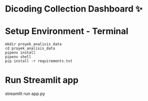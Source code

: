 # Dicoding Collection Dashboard ✨

# Setup Environment - Terminal

```
mkdir proyek_analisis_data
cd proyek_analisis_data
pipenv install
pipenv shell
pip install -r requirements.txt
```

# Run Streamlit app
streamlit run app.py
